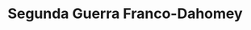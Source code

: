 ﻿---
title: "Segunda Guerra Franco-Dahomey"
permalink: periodes_892.html
layout: periode
dataInici: 1892-07-04
dataFi: 1894-01-15
sidebar: periodes
pares:
  - id: 471
    title: "Época Victoriana"
    dataInici: "(1837)"
    dataFi: "(1901)"

fills:
jocsPrincipals:
jocsEscenaris:
jocsEpoca:
jocsEpocaEscenaris:
---

